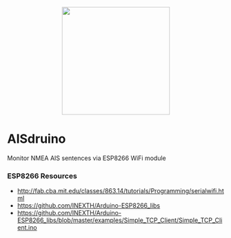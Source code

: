 <p align="center">
  <img src="https://cdn.rawgit.com/thomasbrueggemann/aisdruino/master/icon.png" width="250" />
</p>

# AISdruino
Monitor NMEA AIS sentences via ESP8266 WiFi module

### ESP8266 Resources

* http://fab.cba.mit.edu/classes/863.14/tutorials/Programming/serialwifi.html
* https://github.com/INEXTH/Arduino-ESP8266_libs
* https://github.com/INEXTH/Arduino-ESP8266_libs/blob/master/examples/Simple_TCP_Client/Simple_TCP_Client.ino
